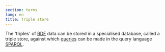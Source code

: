 ```yaml
---
section: terms
lang: en
title: Triple store
---
```


The 'triples' of [RDF](../rdf/) data can be stored in a specialised database, called a triple store, against which [queries](../query/) can be made in the query language [SPARQL](../sparql/).
